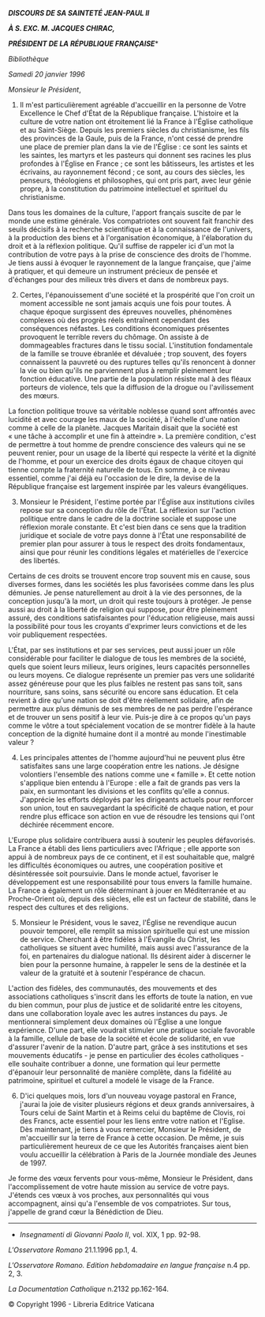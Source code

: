 ***DISCOURS DE SA SAINTETÉ JEAN-PAUL II***

***À S. EXC. M. JACQUES CHIRAC,***

***PRÉSIDENT DE LA RÉPUBLIQUE FRANÇAISE****

*Bibliothèque*

*Samedi 20 janvier 1996*

*Monsieur le Président*,

1. Il m'est particulièrement agréable d'accueillir en la personne de Votre Excellence le Chef d'État de la République française. L'histoire et la culture de votre nation ont étroitement lié la France à l'Église catholique et au Saint-Siège. Depuis les premiers siècles du christianisme, les fils des provinces de la Gaule, puis de la France, n'ont cessé de prendre une place de premier plan dans la vie de l'Église : ce sont les saints et les saintes, les martyrs et les pasteurs qui donnent ses racines les plus profondes à l'Église en France ; ce sont les bâtisseurs, les artistes et les écrivains, au rayonnement fécond ; ce sont, au cours des siècles, les penseurs, théologiens et philosophes, qui ont pris part, avec leur génie propre, à la constitution du patrimoine intellectuel et spirituel du christianisme.

Dans tous les domaines de la culture, l'apport français suscite de par le monde une estime générale. Vos compatriotes ont souvent fait franchir des seuils décisifs à la recherche scientifique et à la connaissance de l'univers, à la production des biens et à l'organisation économique, à l'élaboration du droit et à la réflexion politique. Qu'il suffise de rappeler ici d'un mot la contribution de votre pays à la prise de conscience des droits de l'homme. Je tiens aussi à évoquer le rayonnement de la langue française, que j'aime à pratiquer, et qui demeure un instrument précieux de pensée et d'échanges pour des milieux très divers et dans de nombreux pays.

2. Certes, l'épanouissement d'une société et la prospérité que l'on croit un moment accessible ne sont jamais acquis une fois pour toutes. À chaque époque surgissent des épreuves nouvelles, phénomènes complexes où des progrès réels entraînent cependant des conséquences néfastes. Les conditions économiques présentes provoquent le terrible revers du chômage. On assiste à de dommageables fractures dans le tissu social. L'institution fondamentale de la famille se trouve ébranlée et dévaluée ; trop souvent, des foyers connaissent la pauvreté ou des ruptures telles qu'ils renoncent à donner la vie ou bien qu'ils ne parviennent plus à remplir pleinement leur fonction éducative. Une partie de la population résiste mal à des fléaux porteurs de violence, tels que la diffusion de la drogue ou l'avilissement des mœurs.

La fonction politique trouve sa véritable noblesse quand sont affrontés avec lucidité et avec courage les maux de la société, à l'échelle d'une nation comme à celle de la planète. Jacques Maritain disait que la société est « une tâche à accomplir et une fin à atteindre ». La première condition, c'est de permettre à tout homme de prendre conscience des valeurs qui ne se peuvent renier, pour un usage de la liberté qui respecte la vérité et la dignité de l'homme, et pour un exercice des droits égaux de chaque citoyen qui tienne compte la fraternité naturelle de tous. En somme, à ce niveau essentiel, comme j'ai déjà eu l'occasion de le dire, la devise de la République française est largement inspirée par les valeurs évangéliques.

3. Monsieur le Président, l'estime portée par l'Église aux institutions civiles repose sur sa conception du rôle de l'État. La réflexion sur l'action politique entre dans le cadre de la doctrine sociale et suppose une réflexion morale constante. Et c'est bien dans ce sens que la tradition juridique et sociale de votre pays donne à l'État une responsabilité de premier plan pour assurer à tous le respect des droits fondamentaux, ainsi que pour réunir les conditions légales et matérielles de l'exercice des libertés.

Certains de ces droits se trouvent encore trop souvent mis en cause, sous diverses formes, dans les sociétés les plus favorisées comme dans les plus démunies. Je pense naturellement au droit à la vie des personnes, de la conception jusqu'à la mort, un droit qui reste toujours à protéger. Je pense aussi au droit à la liberté de religion qui suppose, pour être pleinement assuré, des conditions satisfaisantes pour l'éducation religieuse, mais aussi la possibilité pour tous les croyants d'exprimer leurs convictions et de les voir publiquement respectées.

L'État, par ses institutions et par ses services, peut aussi jouer un rôle considérable pour faciliter le dialogue de tous les membres de la société, quels que soient leurs milieux, leurs origines, leurs capacités personnelles ou leurs moyens. Ce dialogue représente un premier pas vers une solidarité assez généreuse pour que les plus faibles ne restent pas sans toit, sans nourriture, sans soins, sans sécurité ou encore sans éducation. Et cela revient à dire qu'une nation se doit d'être réellement solidaire, afin de permettre aux plus démunis de ses membres de ne pas perdre l'espérance et de trouver un sens positif à leur vie. Puis-je dire à ce propos qu'un pays comme le vôtre a tout spécialement vocation de se montrer fidèle à la haute conception de la dignité humaine dont il a montré au monde l'inestimable valeur ?

4. Les principales attentes de l'homme aujourd'hui ne peuvent plus être satisfaites sans une large coopération entre les nations. Je désigne volontiers l'ensemble des nations comme une « famille ». Et cette notion s'applique bien entendu à l'Europe : elle a fait de grands pas vers la paix, en surmontant les divisions et les conflits qu'elle a connus. J'apprécie les efforts déployés par les dirigeants actuels pour renforcer son union, tout en sauvegardant la spécificité de chaque nation, et pour rendre plus efficace son action en vue de résoudre les tensions qui l'ont déchirée récemment encore.

L'Europe plus solidaire contribuera aussi à soutenir les peuples défavorisés. La France a établi des liens particuliers avec l'Afrique ; elle apporte son appui à de nombreux pays de ce continent, et il est souhaitable que, malgré les difficultés économiques ou autres, une coopération positive et désintéressée soit poursuivie. Dans le monde actuel, favoriser le développement est une responsabilité pour tous envers la famille humaine. La France a également un rôle déterminant à jouer en Méditerranée et au Proche-Orient où, depuis des siècles, elle est un facteur de stabilité, dans le respect des cultures et des religions.

5. Monsieur le Président, vous le savez, l'Église ne revendique aucun pouvoir temporel, elle remplit sa mission spirituelle qui est une mission de service. Cherchant à être fidèles à l'Évangile du Christ, les catholiques se situent avec humilité, mais aussi avec l'assurance de la foi, en partenaires du dialogue national. Ils désirent aider à discerner le bien pour la personne humaine, à rappeler le sens de la destinée et la valeur de la gratuité et à soutenir l'espérance de chacun.

L'action des fidèles, des communautés, des mouvements et des associations catholiques s'inscrit dans les efforts de toute la nation, en vue du bien commun, pour plus de justice et de solidarité entre les citoyens, dans une collaboration loyale avec les autres instances du pays. Je mentionnerai simplement deux domaines où l'Église a une longue expérience. D'une part, elle voudrait stimuler une pratique sociale favorable à la famille, cellule de base de la société et école de solidarité, en vue d'assurer l'avenir de la nation. D'autre part, grâce à ses institutions et ses mouvements éducatifs - je pense en particulier des écoles catholiques - elle souhaite contribuer a donne, une formation qui leur permette d'épanouir leur personnalité de manière complète, dans la fidélité au patrimoine, spirituel et culturel a modelé le visage de la France.

6. D'ici quelques mois, lors d'un nouveau voyage pastoral en France, j'aurai la joie de visiter plusieurs régions et deux grands anniversaires, à Tours celui de Saint Martin et à Reims celui du baptême de Clovis, roi des Francs, acte essentiel pour les liens entre votre nation et l'Eglise. Dès maintenant, je tiens à vous remercier, Monsieur le Président, de m'accueillir sur la terre de France à cette occasion. De même, je suis particulièrement heureux de ce que les Autorités françaises aient bien voulu accueillir la célébration à Paris de la Journée mondiale des Jeunes de 1997.

Je forme des vœux fervents pour vous-même, Monsieur le Président, dans l'accomplissement de votre haute mission au service de votre pays. J'étends ces vœux à vos proches, aux personnalités qui vous accompagnent, ainsi qu'a l'ensemble de vos compatriotes. Sur tous, j'appelle de grand cœur la Bénédiction de Dieu.

* * *

* *Insegnamenti di Giovanni Paolo II*, vol. XIX, 1 pp. 92-98.

*L'Osservatore Romano* 21.1.1996 pp.1, 4.

*L'Osservatore Romano. Edition hebdomadaire en langue française* n.4 pp. 2, 3.

*La Documentation Catholique* n.2132 pp.162-164.

© Copyright 1996 - Libreria Editrice Vaticana